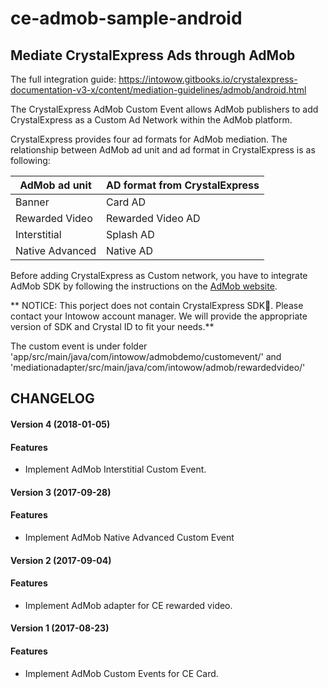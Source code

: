 # ce-admob-sample-android

## Mediate CrystalExpress Ads through AdMob

The full integration guide: https://intowow.gitbooks.io/crystalexpress-documentation-v3-x/content/mediation-guidelines/admob/android.html

The CrystalExpress AdMob Custom Event allows AdMob publishers to add CrystalExpress as a Custom Ad Network within the AdMob platform.

CrystalExpress provides four ad formats for AdMob mediation. The relationship between AdMob ad unit and ad format in CrystalExpress is as following:

| AdMob ad unit | AD format from CrystalExpress |
| --- | --- |
| Banner | Card AD |
| Rewarded Video | Rewarded Video AD |
| Interstitial | Splash AD |
| Native Advanced | Native AD |

Before adding CrystalExpress as Custom network, you have to integrate AdMob SDK by following the instructions on the [AdMob website](https://developers.google.com/admob/android/quick-start).


** NOTICE: This porject does not contain CrystalExpress SDK. Please contact your Intowow account manager. We will provide the appropriate version of SDK and Crystal ID to fit your needs.**

The custom event is under folder 'app/src/main/java/com/intowow/admobdemo/customevent/' and 'mediationadapter/src/main/java/com/intowow/admob/rewardedvideo/'


## CHANGELOG

#### Version 4 (2018-01-05)

#### Features
* Implement AdMob Interstitial Custom Event.


#### Version 3 (2017-09-28)

#### Features
* Implement AdMob Native Advanced Custom Event


#### Version 2 (2017-09-04)

#### Features
* Implement AdMob adapter for CE rewarded video.


#### Version 1 (2017-08-23)

#### Features
* Implement AdMob Custom Events for CE Card.
